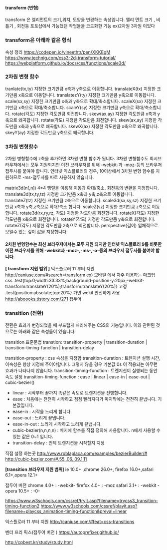 #### transform (변형) 
transform  은 엘리먼트의 크기,위치, 모양을 변경하는 속성입니다.
엘리 먼트 크기 , 비틀기 , 회전등 포토샵에서 가능했던 작업들을 코드화한 기능 ex)2차원 3차원 이있다

### transform은 아래와 같은 형식 
속성 정리 
https://codepen.io/vineethtr/pen/XKKEgM
https://www.technig.com/css3-2d-transform-tutorial/
https://webplatform.github.io/docs/css/functions/scale3d/

### 2차원 변형 함수 
tranlate(tx,ty)  지정한 크기만큼 x축과 y축으로 이동합니다.
translateX(tx) 지정한 크기만큼 x축으로 이동합니다.
translatezY(ty) 지정한 크기만큼 y축으로 이동합니다.
scale(sx,sy) 지정한 크기만큼 x축과 y축으로 확대/축소합니다.
scaleX(sx) 지정한 크기만큼 x축으로 확대/축소합니다.
scaleY(sy) 지정한 크기만큼 y축으로 확대/축소합니다.
rotate(각도) 지정한 각도만큼 회전합니다.
skew(ax,ay) 지정한 각도만큼 x축과 y축으로 왜곡합니다.
rotate(각도) 지정한 각도만큼 회전합니다.
skew(ax,ay) 지정한 각도만큼 x축과 y축으로 왜곡합니다.
skewX(ax) 지정한 각도만큼 x축으로 왜곡합니다.
skeyY(ay) 지정한 각도만큼 y축으로 왜곡합니다.

### 3차원 변형함수
2차원 병형함수에 z축을 추가하면 3차원 변형 함수가 됩니다.
3차원 변형함수도 최시브라우저에서는 모두 지원되지만 이전 브라우저를 위해 -webkit-과 -moz-등의 브라우저 접두사를 붙여야 합니다. 인터넷 익스플로러의 경우, 10이상에서 3차원 변형 함수를 지원하므로 -ms-접두사를 따로 사용하지 않습니다.

matrix3d(n[,n]) 4*4 행렬을 이용해 이동과 확대/축소, 회전등의 변환을 지정합니다.
translate3d(tx,ty,tz)  지정한 크기만큼 x축과 y축,z축으로 이동합니다.
translateZ(tz) 지정한 크기만큼 z축으로 이동합니다.
scale3d(sx,sy,sz) 지정한 크기만큼 x축과 y축,z축으로 확대/축소 합니다.
scaleZ(sz) 지정한 크기만큼 z축으로 이동합니다.
rotate3d(rx,ry,rz, 각도)  지정한 각도만큼 회전합니다.
rotateX(각도) 지정한 각도만큼 x축으로 회전합니다.
rotateY(각도) 지정한 각도만큼 y축으로 회전합니다.
rotateZ(각도) 지정한 각도만큼 z축으로 회전합니다.
perspective(길이) 입체적으로 보일수 있는 깊이 값을 지정합니다.

####  2차원 변형함수는 최신 브라우저에서는 모두 지원 되지만 인터넷 익스플로러 9를 비롯한 이전 브라우저를 위해 -webkit과 -moz-,-ms-,-o-등의 브라우저 접두사를 붙여야 합니다.


**[ transform 지원 범위 ]**
  익스플로러 11 부터 지원
  http://caniuse.com/#search=transform
  ex)
  모바일 에서 자주 이용하는 마크업 css
  .test{top:0;width:33.33%;background-position-y:20px;-webkit-transform:translateY(20%);transform:translateY(20%)}  고정
  .test{position:absolute;top:20%} 가변
  wekit
  안전하게 사용
  http://aboooks.tistory.com/271 접두어


### transition (전환)

전환은 효과가 변경되었을 때 부드럽게 처리해주는 CSS의 기능입니다. 이와 관련된 것으로는 아래와 같은 속성들이 있습니다. 

transition 표준문법 
transtion: transition-property | transition-duration | transition-timing-function | transition-delay

transition-property :  css 속성을 지정함
transition-duration : 트렌지션 실행 시간, 이속성은 항상 지정해 주어야합니다. 그렇지 않을 경우 기본값 0s 이 적용되는 아무런 효과가 나타나지 않습니다. 
transition-timing-function :  트렌지션이 실행되는 동안 속도 설정
transition-timing-function : ease | linear | ease-in | ease-out | cubic-bezier()



* linear : 시작부터 끝까지 똑같은 속도로 트랜지션을 진행합니다.
* ease : 처음에는 천천히 시작하고 점점 빨라지다가 마지막에는 천천히 끝냅니다. 기본값입니다.
* ease-in : 시작을 느리게 합니다.
* ease-out : 느리게 끝냅니다.
* ease-in-out : 느리게 시작하고 느리게 끝냅니다.
* cubic-bezier(n,n,n,n)  : 베지에 함수를 직접 정의해 사용합니다. n에서 사용할 수 있는 값은 0~1 입니다.
* transition-delay :  언제 트렌지션을 시작할지 지정

직접 설정 하는곳  http://www.roblaplaca.com/examples/bezierBuilder/#
             http://cubic-bezier.com/#.55,.06,.09,1.11


**[transition 브라우저 지원 범위]**
  ie 10.0+ ,chrome 26.0+, firefox 16.0+,safari 6.1+,opera 12.1+

접두어 버전 
chrome 4.0+ : -webkit-
firefox 4.0+ : -moz
safari 3.1+ : -webkit - 
opera 10.5+ : -0-

https://www.w3schools.com/cssref/tryit.asp?filename=trycss3_transition-timing-function2
https://www.w3schools.com/cssref/playit.asp?filename=playcss_animation-timing-function&preval=linear

익스플로러 11 부터 지원
http://caniuse.com/#feat=css-transitions

벤더 프리 픽스(접두어 버전 ) 
https://autoprefixer.github.io/

http://cpbest.kr/study/study.html






